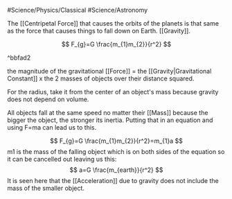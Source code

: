 #Science/Physics/Classical #Science/Astronomy

The [[Centripetal Force]] that causes the orbits of the planets is that same as the force that causes things to fall down on Earth. [[Gravity]].

$$
F_{g}=G \frac{m_{1}m_{2}}{r^2}
$$

^bbfad2

the magnitude of the gravitational [[Force]] = the [[Gravity|Gravitational Constant]] x the 2 masses of objects over their distance squared.

For the radius, take it from the center of an object's mass because gravity does not depend on volume. 

All objects fall at the same speed no matter their [[Mass]] because the bigger the object, the stronger its inertia.
Putting that in an equation and using F=ma can lead us to this. 

$$
F_{g}=G \frac{m_{1}m_{2}}{r^2}=m_{1}a
$$
m1 is the mass of the falling object which is on both sides of the equation so it can be cancelled out leaving us this:
$$
a=G \frac{m_{earth}}{r^2}
$$
It is seen here that the [[Acceleration]] due to gravity does not include the mass of the smaller object.  
